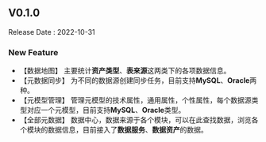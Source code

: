 ## V0.1.0
Release Date : 2022-10-31

### New Feature
- 【数据地图】 主要统计**资产类型**、**表来源**这两类下的各项数据信息。
- 【元数据同步】 为不同的数据源创建同步任务，目前支持**MySQL**、**Oracle**两种。
- 【元模型管理】 管理元模型的技术属性，通用属性，个性属性，每个数据源类型对应一个元模型，目前支持**MySQL**、**Oracle**类型。
- 【全部元数据】 数据中心，数据来源于各个模块，可以在此查找数据，浏览各个模块的数据信息，目前接入了**数据服务**、**数据资产**的数据。